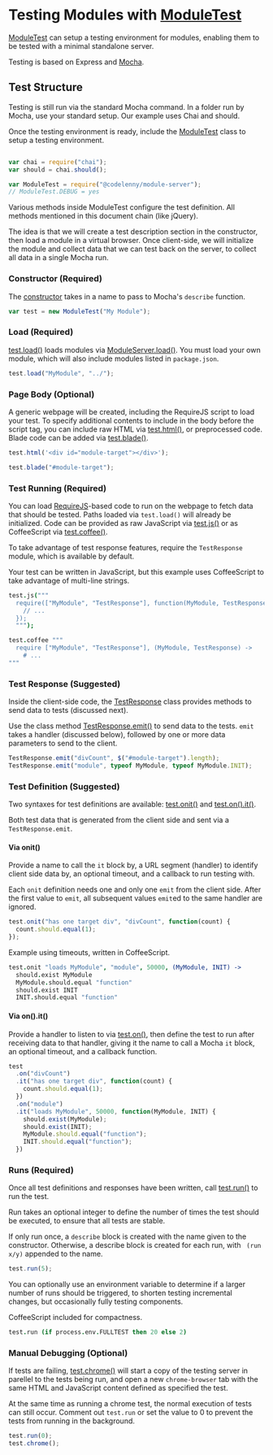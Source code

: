 # Testing Modules with [ModuleTest](../class/ModuleTest.html)


[ModuleTest](../class/ModuleTest.html) can setup a testing environment for modules, enabling
them to be tested with a minimal standalone server.

Testing is based on Express and [Mocha](https://mochajs.org/).

## Test Structure

Testing is still run via the standard Mocha command.  In a folder run by Mocha, use your
standard setup.  Our example uses Chai and should.

Once the testing environment is ready, include the [ModuleTest](../class/ModuleTest.html)
class to setup a testing environment.

```js

var chai = require("chai");
var should = chai.should();

var ModuleTest = require("@codelenny/module-server");
// ModuleTest.DEBUG = yes

```

Various methods inside ModuleTest configure the test definition.
All methods mentioned in this document chain (like jQuery).

The idea is that we will create a test description section in the constructor,
then load a module in a virtual browser.
Once client-side, we will initialize the module and collect data that we can test back on
the server, to collect all data in a single Mocha run.

### Constructor  (**Required**)

The [constructor](../class/ModuleTest.html#constructor-dynamic) takes in a name to pass to
Mocha's `describe` function.

```js
var test = new ModuleTest("My Module");
```

### Load (**Required**)

[test.load()](../class/ModuleTest.html#load-dynamic) loads modules via
[ModuleServer.load()](../class/ModuleServer.html#load-dynamic).  You must load your own module,
which will also include modules listed in `package.json`.

```js
test.load("MyModule", "../");
```

### Page Body (**Optional**)

A generic webpage will be created, including the RequireJS script to load your test.
To specify additional contents to include in the body before the script tag, you can include
raw HTML via [test.html()](../class/ModuleTest.html#html-dynamic), or preprocessed code.
Blade code can be added via [test.blade()](../class/ModuleTest.html#blade-dynamic).

```js
test.html('<div id="module-target"></div>');
```

```js
test.blade("#module-target");
```

### Test Running (**Required**)

You can load [RequireJS](http://requirejs.org/)-based code to run on the webpage to fetch
data that should be tested.  Paths loaded via `test.load()` will already be initialized.
Code can be provided as raw JavaScript via [test.js()](../class/ModuleTest.html#js-dynamic)
or as CoffeeScript via [test.coffee()](../class/ModuleTest.html#coffee-dynamic).

To take advantage of test response features, require the `TestResponse` module, which is
available by default.

Your test can be written in JavaScript, but this example uses CoffeeScript to take advantage
of multi-line strings.

```coffee
test.js("""
  require(["MyModule", "TestResponse"], function(MyModule, TestResponse){
    // ...
  });
  """);
```

```coffee
test.coffee """
  require ["MyModule", "TestResponse"], (MyModule, TestResponse) ->
    # ...
"""
```

### Test Response (**Suggested**)

Inside the client-side code, the [TestResponse](../class/TestResponse.html) class
provides methods to send data to tests (discussed next).

Use the class method [TestResponse.emit()](../class/TestResponse.html#emit-static) to send
data to the tests.  `emit` takes a handler (discussed below), followed by one or more data
parameters to send to the client.

```js
TestResponse.emit("divCount", $("#module-target").length);
TestResponse.emit("module", typeof MyModule, typeof MyModule.INIT);
```

### Test Definition (**Suggested**)

Two syntaxes for test definitions are available:
[test.onit()](../class/ModuleTest.html#onit-dynamic) and
[test.on().it()](../class/ModuleTest.html#on-dynamic).

Both test data that is generated from the client side and sent via a `TestResponse.emit`.

#### Via onit()

Provide a name to call the `it` block by, a URL segment (handler) to identify client side
data by, an optional timeout, and a callback to run testing with.

Each `onit` definition needs one and only one `emit` from the client side.
After the first value to `emit`, all subsequent values `emit`ed to the same handler are ignored.

```js
test.onit("has one target div", "divCount", function(count) {
  count.should.equal(1);
});
```

Example using timeouts, written in CoffeeScript.

```coffee
test.onit "loads MyModule", "module", 50000, (MyModule, INIT) ->
  should.exist MyModule
  MyModule.should.equal "function"
  should.exist INIT
  INIT.should.equal "function"
```

#### Via on().it()

Provide a handler to listen to via [test.on()](../class/ModuleTest.html#on-dynamic), then
define the test to run after receiving data to that handler, giving it the name to call
a Mocha `it` block, an optional timeout, and a callback function.

```js
test
  .on("divCount")
  .it("has one target div", function(count) {
    count.should.equal(1);
  })
  .on("module")
  .it("loads MyModule", 50000, function(MyModule, INIT) {
    should.exist(MyModule);
    should.exist(INIT);
    MyModule.should.equal("function");
    INIT.should.equal("function");
  })
```

### Runs (**Required**)

Once all test definitions and responses have been written,
call [test.run()](../class/ModuleTest.html#run-dynamic) to run the test.

Run takes an optional integer to define the number of times the test should be executed,
to ensure that all tests are stable.

If only run once, a `describe` block is created with the name given to the constructor.
Otherwise, a describe block is created for each run, with ` (run x/y)` appended to the name.

```js
test.run(5);
```

You can optionally use an environment variable to determine if a larger number of runs should
be triggered, to shorten testing incremental changes, but occasionally fully testing components.

CoffeeScript included for compactness.

```coffee
test.run (if process.env.FULLTEST then 20 else 2)
```

### Manual Debugging (**Optional**)

If tests are failing, [test.chrome()](../class/ModuleTest.html#chrome-dynamic) will start a
copy of the testing server in parellel to the tests being run, and open a new `chrome-browser`
tab with the same HTML and JavaScript content defined as specified the test.

At the same time as running a chrome test, the normal execution of tests can still occur.
Comment out `test.run` or set the value to 0 to prevent the tests from running
in the background.

```js
test.run(0);
test.chrome();
```
